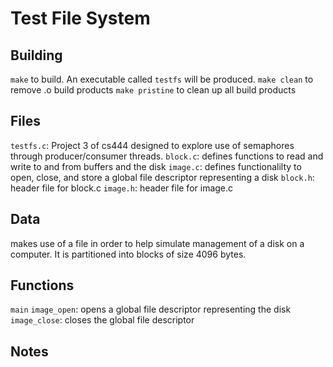 # Test File System

## Building
`make` to build. An executable called `testfs` will be produced.
`make clean` to remove .o build products
`make pristine` to clean up all build products

## Files
`testfs.c`: Project 3 of cs444 designed to explore use of semaphores through producer/consumer threads.
`block.c`: defines functions to read and write to and from buffers and the disk
`image.c`: defines functionalilty to open, close, and store a global file descriptor representing a disk
`block.h`: header file for block.c
`image.h`: header file for image.c

## Data
makes use of a file in order to help simulate management of a disk on a computer. 
It is partitioned into blocks of size 4096 bytes.

## Functions
`main`
    `image_open`: opens a global file descriptor representing the disk
    `image_close`: closes the global file descriptor

## Notes
